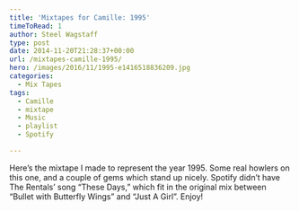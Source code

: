 ```yaml
---
title: 'Mixtapes for Camille: 1995'
timeToRead: 1 
author: Steel Wagstaff
type: post
date: 2014-11-20T21:28:37+00:00
url: /mixtapes-camille-1995/
hero: /images/2016/11/1995-e1416518836209.jpg
categories:
  - Mix Tapes
tags:
  - Camille
  - mixtape
  - Music
  - playlist
  - Spotify

---
```

Here&#8217;s the mixtape I made to represent the year 1995. Some real howlers on this one, and a couple of gems which stand up nicely. Spotify didn&#8217;t have The Rentals&#8217; song &#8220;These Days,&#8221; which fit in the original mix between &#8220;Bullet with Butterfly Wings&#8221; and &#8220;Just A Girl&#8221;. Enjoy!
